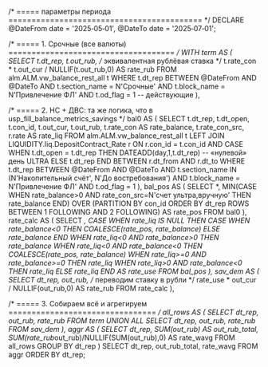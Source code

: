 /* ===== параметры периода ========================================== */
DECLARE @DateFrom date = '2025‑05‑01',
        @DateTo   date = '2025‑07‑01';

/* ===== 1. Срочные (все валюты) ==================================== */
WITH term AS (
    SELECT  t.dt_rep,
            t.out_rub,
            /* эквивалентная рублёвая ставка */
            t.rate_con * t.out_cur / NULLIF(t.out_rub,0) AS rate_rub
    FROM    alm.ALM.vw_balance_rest_all t
    WHERE   t.dt_rep BETWEEN @DateFrom AND @DateTo
      AND   t.section_name =  N'Срочные'
      AND   t.block_name   =  N'Привлечение ФЛ'
      AND   t.od_flag      = 1            -- действующие
),

/* ===== 2. НС + ДВС: та же логика, что в usp_fill_balance_metrics_savings */
bal0 AS (
    SELECT  t.dt_rep, t.dt_open, t.con_id,
            t.out_cur,
            t.out_rub,
            t.rate_con          AS rate_balance,
            t.rate_con_src,
            r.rate              AS rate_liq
    FROM    alm.ALM.vw_balance_rest_all t
    LEFT    JOIN LIQUIDITY.liq.DepositContract_Rate r
             ON  r.con_id = t.con_id
             AND CASE WHEN t.dt_open = t.dt_rep
                      THEN DATEADD(day,1,t.dt_rep)     -- «нулевой» день ULTRA
                      ELSE t.dt_rep
                 END BETWEEN r.dt_from AND r.dt_to
    WHERE   t.dt_rep BETWEEN @DateFrom AND @DateTo
      AND   t.section_name IN (N'Накопительный счёт', N'До востребования')
      AND   t.block_name   =  N'Привлечение ФЛ'
      AND   t.od_flag      = 1
),
bal_pos AS (
    SELECT *, MIN(CASE WHEN rate_balance>0
                        AND rate_con_src=N'счет ультра,вручную'
                       THEN rate_balance END)
                 OVER (PARTITION BY con_id
                       ORDER BY dt_rep
                       ROWS BETWEEN 1 FOLLOWING AND 2 FOLLOWING) AS rate_pos
    FROM   bal0
),
rate_calc AS (
    SELECT *, CASE
        WHEN rate_liq IS NULL
             THEN CASE WHEN rate_balance<0
                       THEN COALESCE(rate_pos, rate_balance)
                       ELSE rate_balance END
        WHEN rate_liq<0  AND rate_balance>0  THEN rate_balance
        WHEN rate_liq<0  AND rate_balance<0  THEN COALESCE(rate_pos, rate_balance)
        WHEN rate_liq>=0 AND rate_balance>=0 THEN rate_liq
        WHEN rate_liq>0  AND rate_balance<0  THEN rate_liq
        ELSE rate_liq
    END AS rate_use
    FROM bal_pos
),
sav_dem AS (
    SELECT dt_rep,
           out_rub,
           /* переводим ставку в рубли */ 
           rate_use * out_cur / NULLIF(out_rub,0) AS rate_rub
    FROM   rate_calc
),

/* ===== 3. Собираем всё и агрегируем ================================ */
all_rows AS (
    SELECT dt_rep, out_rub, rate_rub FROM term
    UNION ALL
    SELECT dt_rep, out_rub, rate_rub FROM sav_dem
),
aggr AS (
    SELECT dt_rep,
           SUM(out_rub)                             AS out_rub_total,
           SUM(rate_rub*out_rub)/NULLIF(SUM(out_rub),0) AS rate_wavg
    FROM   all_rows
    GROUP BY dt_rep
)
SELECT dt_rep,
       out_rub_total,
       rate_wavg
FROM   aggr
ORDER  BY dt_rep;

